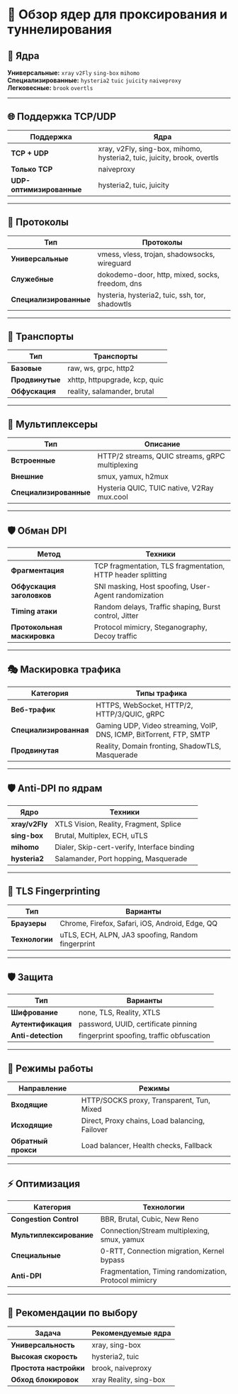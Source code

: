 # 🚀 Обзор ядер для проксирования и туннелирования

## 🔧 Ядра

**Универсальные:** `xray` `v2Fly` `sing-box` `mihomo`  
**Специализированные:** `hysteria2` `tuic` `juicity` `naiveproxy`  
**Легковесные:** `brook` `overtls`

---

## 🌐 Поддержка TCP/UDP

| Поддержка | Ядра |
|---|---|
| **TCP + UDP** | xray, v2Fly, sing-box, mihomo, hysteria2, tuic, juicity, brook, overtls |
| **Только TCP** | naiveproxy |
| **UDP-оптимизированные** | hysteria2, tuic, juicity |

---

## 📡 Протоколы

| Тип | Протоколы |
|---|---|
| **Универсальные** | vmess, vless, trojan, shadowsocks, wireguard |
| **Служебные** | dokodemo-door, http, mixed, socks, freedom, dns |
| **Специализированные** | hysteria, hysteria2, tuic, ssh, tor, shadowtls |

---

## 🚛 Транспорты

| Тип | Транспорты |
|---|---|
| **Базовые** | raw, ws, grpc, http2 |
| **Продвинутые** | xhttp, httpupgrade, kcp, quic |
| **Обфускация** | reality, salamander, brutal |

---

## 🔀 Мультиплексеры

| Тип | Описание |
|---|---|
| **Встроенные** | HTTP/2 streams, QUIC streams, gRPC multiplexing |
| **Внешние** | smux, yamux, h2mux |
| **Специализированные** | Hysteria QUIC, TUIC native, V2Ray mux.cool |

---

## 🛡️ Обман DPI

| Метод | Техники |
|---|---|
| **Фрагментация** | TCP fragmentation, TLS fragmentation, HTTP header splitting |
| **Обфускация заголовков** | SNI masking, Host spoofing, User-Agent randomization |
| **Timing атаки** | Random delays, Traffic shaping, Burst control, Jitter |
| **Протокольная маскировка** | Protocol mimicry, Steganography, Decoy traffic |

---

## 🎭 Маскировка трафика

| Категория | Типы трафика |
|---|---|
| **Веб-трафик** | HTTPS, WebSocket, HTTP/2, HTTP/3/QUIC, gRPC |
| **Специализированная** | Gaming UDP, Video streaming, VoIP, DNS, ICMP, BitTorrent, FTP, SMTP |
| **Продвинутая** | Reality, Domain fronting, ShadowTLS, Masquerade |

---

## 🛡️ Anti-DPI по ядрам

| Ядро | Техники |
|---|---|
| **xray/v2Fly** | XTLS Vision, Reality, Fragment, Splice |
| **sing-box** | Brutal, Multiplex, ECH, uTLS |
| **mihomo** | Dialer, Skip-cert-verify, Interface binding |
| **hysteria2** | Salamander, Port hopping, Masquerade |

---

## 🔐 TLS Fingerprinting

| Тип | Варианты |
|---|---|
| **Браузеры** | Chrome, Firefox, Safari, iOS, Android, Edge, QQ |
| **Технологии** | uTLS, ECH, ALPN, JA3 spoofing, Random fingerprint |

---

## 🛡️ Защита

| Тип | Варианты |
|---|---|
| **Шифрование** | none, TLS, Reality, XTLS |
| **Аутентификация** | password, UUID, certificate pinning |
| **Anti-detection** | fingerprint spoofing, traffic obfuscation |

---

## 🔄 Режимы работы

| Направление | Режимы |
|---|---|
| **Входящие** | HTTP/SOCKS proxy, Transparent, Tun, Mixed |
| **Исходящие** | Direct, Proxy chains, Load balancing, Failover |
| **Обратный прокси** | Load balancer, Health checks, Fallback |

---

## ⚡ Оптимизация

| Категория | Технологии |
|---|---|
| **Congestion Control** | BBR, Brutal, Cubic, New Reno |
| **Мультиплексирование** | Connection/Stream multiplexing, smux, yamux |
| **Специальные** | 0-RTT, Connection migration, Kernel bypass |
| **Anti-DPI** | Fragmentation, Timing randomization, Protocol mimicry |

---

## 🎯 Рекомендации по выбору

| Задача | Рекомендуемые ядра |
|---|---|
| **Универсальность** | xray, sing-box |
| **Высокая скорость** | hysteria2, tuic |
| **Простота настройки** | brook, naiveproxy |
| **Обход блокировок** | xray Reality, sing-box |
